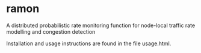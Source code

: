 # ramon
A distributed probabilistic rate monitoring function for node-local traffic rate modelling and congestion detection

Installation and usage instructions are found in the file usage.html.
